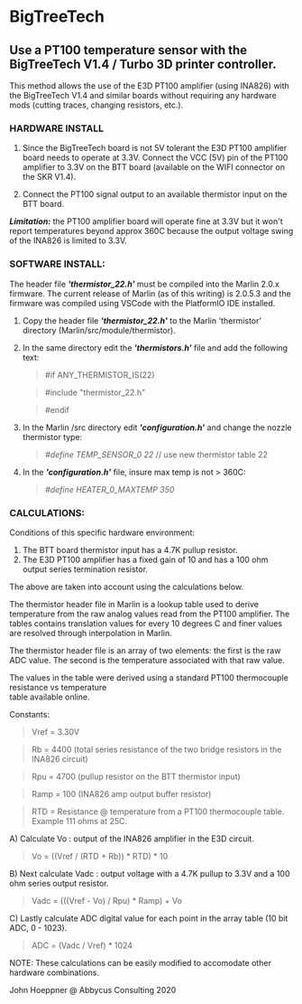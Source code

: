 # BigTreeTech

## Use a PT100 temperature sensor with the BigTreeTech V1.4 / Turbo 3D printer controller.

This method allows the use of the E3D PT100 amplifier (using INA826) with the BigTreeTech V1.4
and similar boards without requiring any hardware mods (cutting traces, changing resistors, etc.).

### HARDWARE INSTALL

1) Since the BigTreeTech board is not 5V tolerant the E3D PT100 amplifier board needs to operate 
at 3.3V. Connect the VCC (5V) pin of the PT100 amplifier to 3.3V on the BTT board (available on the
WIFI connector on the SKR V1.4).

2) Connect the PT100 signal output to an available thermistor input on the BTT board.

**_Limitation:_** the PT100 amplifier board will operate fine at 3.3V but it won't report temperatures 
beyond approx 360C because the output voltage swing of the INA826 is limited to 3.3V.

### SOFTWARE INSTALL:

The header file **_'thermistor_22.h'_** must be compiled into the Marlin 2.0.x firmware. The 
current release of Marlin (as of this writing) is 2.0.5.3 and the firmware was compiled using 
VSCode with the PlatformIO IDE installed.

1) Copy the header file **_'thermistor_22.h'_** to the Marlin 'thermistor' directory 
(Marlin/src/module/thermistor).

2) In the same directory edit the **_'thermistors.h'_** file and add the following text:

    > #if ANY_THERMISTOR_IS(22)
    
    >   #include "thermistor_22.h"
    
    > #endif

3) In the Marlin /src directory edit **_'configuration.h'_** and change the nozzle thermistor type:
    
    > _#define TEMP_SENSOR_0 22_       // use new thermistor table 22

4) In the **_'configuration.h'_** file, insure max temp is not > 360C:
     
    > _#define HEATER_0_MAXTEMP 350_

### CALCULATIONS:

Conditions of this specific hardware environment:
1) The BTT board thermistor input has a 4.7K pullup resistor.
2) The E3D PT100 amplifier has a fixed gain of 10 and has a 100 ohm output series termination resistor.

The above are taken into account using the calculations below.

The thermistor header file in Marlin is a lookup table used to derive temperature from the raw
analog values read from the PT100 amplifier. The tables contains translation values for every 10 
degrees C and finer values are resolved through interpolation in Marlin.

The thermistor header file is an array of two elements: the first is the raw ADC value. The second 
is the temperature associated with that raw value.

The values in the table were derived using a standard PT100 thermocouple resistance vs temperature  
table available online.

Constants:

   > Vref = 3.30V
   
   > Rb = 4400 (total series resistance of the two bridge resistors in the INA826 circuit)
   
   > Rpu = 4700 (pullup resistor on the BTT thermistor input)
   
   > Ramp = 100 (INA826 amp output buffer resistor)
   
   > RTD = Resistance @ temperature from a PT100 thermocouple table. Example 111 ohms at 25C.
   
      
      
A) Calculate Vo : output of the INA826 amplifier in the E3D circuit.
   
   > Vo = ((Vref / (RTD + Rb)) * RTD) * 10
   
B) Next calculate Vadc : output voltage with a 4.7K pullup to 3.3V and a 100 ohm series output resistor.
   
   > Vadc = (((Vref - Vo) / Rpu) * Ramp) + Vo
   
C) Lastly calculate ADC digital value for each point in the array table (10 bit ADC, 0 - 1023).
   
   > ADC = (Vadc / Vref) * 1024

NOTE: These calculations can be easily modified to accomodate other hardware combinations.

John Hoeppner @ Abbycus Consulting 2020
